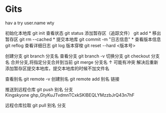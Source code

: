 # Gits
hav a try
user.name           wty



初始化本地库            git init
查看状态                git status
添加暂存区（追踪文件）    git add *
移出暂存区              git rm --cached *
提交本地库              git commit -m "日志信息" *
查看版本信息            git reflog
查看详细日志            git log
版本穿梭                git reset --hard <版本号>

创建分支                git branch 分支名
查看分支                git branch -v
切换分支                git checkout 分支名
合并分支,将指定分支合并到当前                git merge 分支名
↑ 可能有冲突    解决后重新添加暂存区提交本地库，提交本地库的时候不加文件名

查看别名                git remote -v
创建别名                git remote add 别名 链接

推送到远程仓库          git push 别名 分支    
Kingskyone      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

远程仓库拉取            git pull 别名 分支
